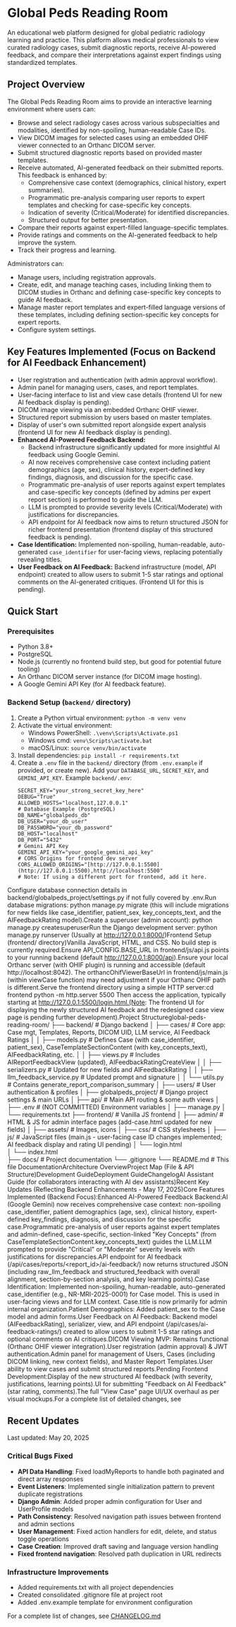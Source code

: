 # Global Peds Reading Room

An educational web platform designed for global pediatric radiology learning and practice. This platform allows medical professionals to view curated radiology cases, submit diagnostic reports, receive AI-powered feedback, and compare their interpretations against expert findings using standardized templates.

## Project Overview

The Global Peds Reading Room aims to provide an interactive learning environment where users can:
- Browse and select radiology cases across various subspecialties and modalities, identified by non-spoiling, human-readable Case IDs.
- View DICOM images for selected cases using an embedded OHIF viewer connected to an Orthanc DICOM server.
- Submit structured diagnostic reports based on provided master templates.
- Receive automated, AI-generated feedback on their submitted reports. This feedback is enhanced by:
    - Comprehensive case context (demographics, clinical history, expert summaries).
    - Programmatic pre-analysis comparing user reports to expert templates and checking for case-specific key concepts.
    - Indication of severity (Critical/Moderate) for identified discrepancies.
    - Structured output for better presentation.
- Compare their reports against expert-filled language-specific templates.
- Provide ratings and comments on the AI-generated feedback to help improve the system.
- Track their progress and learning.

Administrators can:
- Manage users, including registration approvals.
- Create, edit, and manage teaching cases, including linking them to DICOM studies in Orthanc and defining case-specific key concepts to guide AI feedback.
- Manage master report templates and expert-filled language versions of these templates, including defining section-specific key concepts for expert reports.
- Configure system settings.

## Key Features Implemented (Focus on Backend for AI Feedback Enhancement)
- User registration and authentication (with admin approval workflow).
- Admin panel for managing users, cases, and report templates.
- User-facing interface to list and view case details (frontend UI for new AI feedback display is pending).
- DICOM image viewing via an embedded Orthanc OHIF viewer.
- Structured report submission by users based on master templates.
- Display of user's own submitted report alongside expert analysis (frontend UI for new AI feedback display is pending).
- **Enhanced AI-Powered Feedback Backend:**
    - Backend infrastructure significantly updated for more insightful AI feedback using Google Gemini.
    - AI now receives comprehensive case context including patient demographics (age, sex), clinical history, expert-defined key findings, diagnosis, and discussion for the specific case.
    - Programmatic pre-analysis of user reports against expert templates and case-specific key concepts (defined by admins per expert report section) is performed to guide the LLM.
    - LLM is prompted to provide severity levels (Critical/Moderate) with justifications for discrepancies.
    - API endpoint for AI feedback now aims to return structured JSON for richer frontend presentation (frontend display of this structured feedback is pending).
- **Case Identification:** Implemented non-spoiling, human-readable, auto-generated `case_identifier` for user-facing views, replacing potentially revealing titles.
- **User Feedback on AI Feedback:** Backend infrastructure (model, API endpoint) created to allow users to submit 1-5 star ratings and optional comments on the AI-generated critiques. (Frontend UI for this is pending).

## Quick Start

### Prerequisites
- Python 3.8+
- PostgreSQL
- Node.js (currently no frontend build step, but good for potential future tooling)
- An Orthanc DICOM server instance (for DICOM image hosting).
- A Google Gemini API Key (for AI feedback feature).

### Backend Setup (`backend/` directory)
1. Create a Python virtual environment: `python -m venv venv`
2. Activate the virtual environment:
   - Windows PowerShell: `.\venv\Scripts\Activate.ps1`
   - Windows cmd: `venv\Scripts\activate.bat`
   - macOS/Linux: `source venv/bin/activate`
3. Install dependencies: `pip install -r requirements.txt`
4. Create a `.env` file in the `backend/` directory (from `.env.example` if provided, or create new). Add your `DATABASE_URL`, `SECRET_KEY`, and `GEMINI_API_KEY`.
   Example `backend/.env`:
   ```env
   SECRET_KEY="your_strong_secret_key_here"
   DEBUG="True"
   ALLOWED_HOSTS="localhost,127.0.0.1"
   # Database Example (PostgreSQL)
   DB_NAME="globalpeds_db"
   DB_USER="your_db_user"
   DB_PASSWORD="your_db_password"
   DB_HOST="localhost"
   DB_PORT="5432"
   # Gemini API Key
   GEMINI_API_KEY="your_google_gemini_api_key"
   # CORS Origins for frontend dev server
   CORS_ALLOWED_ORIGINS="[http://127.0.0.1:5500](http://127.0.0.1:5500),http://localhost:5500" 
   # Note: If using a different port for frontend, add it here.
Configure database connection details in backend/globalpeds_project/settings.py if not fully covered by .env.Run database migrations: python manage.py migrate (this will include migrations for new fields like case_identifier, patient_sex, key_concepts_text, and the AIFeedbackRating model).Create a superuser (admin account): python manage.py createsuperuserRun the Django development server: python manage.py runserver (Usually at http://127.0.0.1:8000/)Frontend Setup (frontend/ directory)Vanilla JavaScript, HTML, and CSS. No build step is currently required.Ensure API_CONFIG.BASE_URL in frontend/js/api.js points to your running backend (default http://127.0.0.1:8000/api).Ensure your local Orthanc server (with OHIF plugin) is running and accessible (default http://localhost:8042). The orthancOhifViewerBaseUrl in frontend/js/main.js (within viewCase function) may need adjustment if your Orthanc OHIF path is different.Serve the frontend directory using a simple HTTP server:cd frontend
python -m http.server 5500 
Then access the application, typically starting at http://127.0.0.1:5500/login.html.(Note: The frontend UI for displaying the newly structured AI feedback and the redesigned case view page is pending further development).Project Structureglobal-peds-reading-room/
├── backend/                  # Django backend
│   ├── cases/                # Core app: Case mgt, Templates, Reports, DICOM UID, LLM service, AI Feedback Ratings
│   │   ├── models.py         # Defines Case (with case_identifier, patient_sex), CaseTemplateSectionContent (with key_concepts_text), AIFeedbackRating, etc.
│   │   ├── views.py          # Includes AIReportFeedbackView (updated), AIFeedbackRatingCreateView
│   │   ├── serializers.py    # Updated for new fields and AIFeedbackRating
│   │   ├── llm_feedback_service.py # Updated prompt and signature
│   │   └── utils.py          # Contains generate_report_comparison_summary
│   ├── users/                # User authentication & profiles
│   ├── globalpeds_project/   # Django project settings & main URLs
│   ├── api/                  # Main API routing & some auth views
│   ├── .env                  # (NOT COMMITTED) Environment variables
│   ├── manage.py
│   └── requirements.txt
├── frontend/                 # Vanilla JS frontend
│   ├── admin/                # HTML & JS for admin interface pages (add-case.html updated for new fields)
│   ├── assets/               # Images, icons
│   ├── css/                  # CSS stylesheets
│   ├── js/                   # JavaScript files (main.js - user-facing case ID changes implemented; AI feedback display and rating UI pending)
│   └── login.html            
│   └── index.html            
├── docs/                     # Project documentation
└── .gitignore
└── README.md                 # This file
DocumentationArchitecture OverviewProject Map (File & API Structure)Development GuideDeployment GuideChangelogAI Assistant Guide (for collaborators interacting with AI dev assistants)Recent Key Updates (Reflecting Backend Enhancements - May 17, 2025)Core Features Implemented (Backend Focus):Enhanced AI-Powered Feedback Backend:AI (Google Gemini) now receives comprehensive case context: non-spoiling case_identifier, patient demographics (age, sex), clinical history, expert-defined key_findings, diagnosis, and discussion for the specific case.Programmatic pre-analysis of user reports against expert templates and admin-defined, case-specific, section-linked "Key Concepts" (from CaseTemplateSectionContent.key_concepts_text) guides the LLM.LLM prompted to provide "Critical" or "Moderate" severity levels with justifications for discrepancies.API endpoint for AI feedback (/api/cases/reports/<report_id>/ai-feedback/) now returns structured JSON (including raw_llm_feedback and structured_feedback with overall alignment, section-by-section analysis, and key learning points).Case Identification: Implemented non-spoiling, human-readable, auto-generated case_identifier (e.g., NR-MRI-2025-0001) for Case model. This is used in user-facing views and for LLM context. Case.title is now primarily for admin internal organization.Patient Demographics: Added patient_sex to the Case model and admin forms.User Feedback on AI Feedback: Backend model (AIFeedbackRating), serializer, view, and API endpoint (/api/cases/ai-feedback-ratings/) created to allow users to submit 1-5 star ratings and optional comments on AI critiques.DICOM Viewing MVP: Remains functional (Orthanc OHIF viewer integration).User registration (admin approval) & JWT authentication.Admin panel for management of Users, Cases (including DICOM linking, new context fields), and Master Report Templates.User ability to view cases and submit structured reports.Pending Frontend Development:Display of the new structured AI feedback (with severity, justifications, learning points).UI for submitting "Feedback on AI Feedback" (star rating, comments).The full "View Case" page UI/UX overhaul as per visual mockups.For a complete list of detailed changes, see

## Recent Updates
Last updated: May 20, 2025

### Critical Bugs Fixed
- **API Data Handling**: Fixed loadMyReports to handle both paginated and direct array responses
- **Event Listeners**: Implemented single initialization pattern to prevent duplicate registrations
- **Django Admin**: Added proper admin configuration for User and UserProfile models  
- **Path Consistency**: Resolved navigation path issues between frontend and admin sections
- **User Management**: Fixed action handlers for edit, delete, and status toggle operations
- **Case Creation**: Improved draft saving and language version handling
- **Fixed frontend navigation**: Resolved path duplication in URL redirects

### Infrastructure Improvements
- Added requirements.txt with all project dependencies
- Created consolidated .gitignore file at project root
- Added .env.example template for environment configuration

For a complete list of changes, see [CHANGELOG.md](docs/CHANGELOG.md)